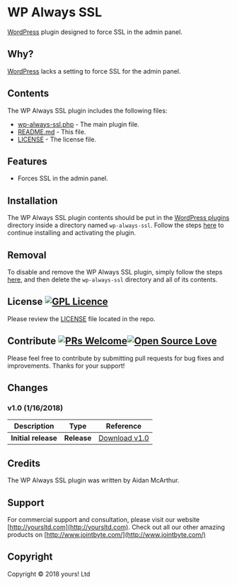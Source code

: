 # WP Always SSL
[WordPress](https://wordpress.org) plugin designed to force SSL in the admin panel.

## Why?
[WordPress](https://wordpress.org) lacks a setting to force SSL for the admin panel.

## Contents

The WP Always SSL plugin includes the following files:
* [wp-always-ssl.php](wp-always-ssl.php) - The main plugin file.
* [README.md](README.md) - This file.
* [LICENSE](LICENSE) - The license file.

## Features
* Forces SSL in the admin panel.

## Installation
The WP Always SSL plugin contents should be put in the [WordPress plugins](https://codex.wordpress.org/Writing_a_Plugin#Names.2C_Files.2C_and_Locations) directory inside a directory named `wp-always-ssl`. Follow the steps [here](https://codex.wordpress.org/Managing_Plugins#Manual_Plugin_Installation) to continue installing and activating the plugin.

## Removal
To disable and remove the WP Always SSL plugin, simply follow the steps [here](https://codex.wordpress.org/Managing_Plugins#Uninstalling_Plugins), and then delete the `wp-always-ssl` directory and all of its contents.

## License [![GPL Licence](https://badges.frapsoft.com/os/gpl/gpl.svg?v=103)](https://opensource.org/licenses/GPL-2.0/)
Please review the [LICENSE](LICENSE) file located in the repo.

## Contribute [![PRs Welcome](https://img.shields.io/badge/PRs-welcome-brightgreen.svg?style=flat-square)](http://makeapullrequest.com)[![Open Source Love](https://badges.frapsoft.com/os/v2/open-source.svg?v=103)](https://github.com/ellerbrock/open-source-badges/)
Please feel free to contribute by submitting pull requests for bug fixes and improvements. Thanks for your support!

## Changes
### v1.0 (__1/16/2018__)

| Description  | Type | Reference |
| ------------- | ------------- | ------------- |
| **Initial release**  | **Release**  | [Download v1.0](https://github.com/YoursLtd/wp-always-ssl/releases/tag/v1.0) |

## Credits
The WP Always SSL plugin was written by Aidan McArthur.

## Support
For commercial support and consultation, please visit our website [http://yoursltd.com](http://yoursltd.com). Check out all our other amazing products on [http://www.jointbyte.com/](http://www.jointbyte.com/)

## Copyright
Copyright &copy; 2018 yours! Ltd
